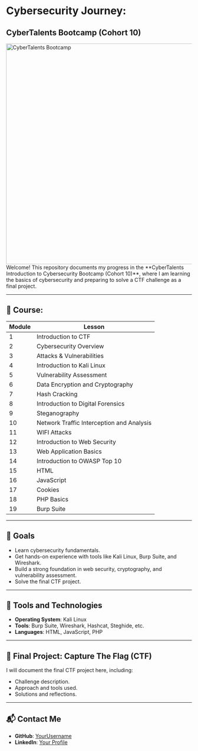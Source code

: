 # Cybersecurity Journey:
##  CyberTalents Bootcamp (Cohort 10)
<img src="https://cybertalentsresume.s3.us-west-2.amazonaws.com/12234/836dd223683629f378589169c9b5fd87.jpg" alt="CyberTalents Bootcamp" width="600">
Welcome! This repository documents my progress in the **CyberTalents Introduction to Cybersecurity Bootcamp (Cohort 10)**, where I am learning the basics of cybersecurity and preparing to solve a CTF challenge as a final project.

---

## 📘 Course:

| Module | Lesson                                   |
|--------|------------------------------------------|
| 1      | Introduction to CTF                      |
| 2      | Cybersecurity Overview                   |
| 3      | Attacks & Vulnerabilities                |
| 4      | Introduction to Kali Linux               |
| 5      | Vulnerability Assessment                 |
| 6      | Data Encryption and Cryptography         |
| 7      | Hash Cracking                            |
| 8      | Introduction to Digital Forensics        |
| 9      | Steganography                            |
| 10     | Network Traffic Interception and Analysis|
| 11     | WIFI Attacks                             |
| 12     | Introduction to Web Security             |
| 13     | Web Application Basics                   |
| 14     | Introduction to OWASP Top 10             |
| 15     | HTML                                     |
| 16     | JavaScript                               |
| 17     | Cookies                                  |
| 18     | PHP Basics                               |
| 19     | Burp Suite                               |

---

## 🎯 Goals

- Learn cybersecurity fundamentals.
- Get hands-on experience with tools like Kali Linux, Burp Suite, and Wireshark.
- Build a strong foundation in web security, cryptography, and vulnerability assessment.
- Solve the final CTF project.

---

## 🔧 Tools and Technologies

- **Operating System**: Kali Linux  
- **Tools**: Burp Suite, Wireshark, Hashcat, Steghide, etc.  
- **Languages**: HTML, JavaScript, PHP  

---
## 📌 Final Project: Capture The Flag (CTF)

I will document the final CTF project here, including:  
- Challenge description.  
- Approach and tools used.  
- Solutions and reflections.  

---

## 📬 Contact Me

- **GitHub**: [YourUsername](https://github.com/YourUsername)  
- **LinkedIn**: [Your Profile](https://linkedin.com/in/YourUsername)  

